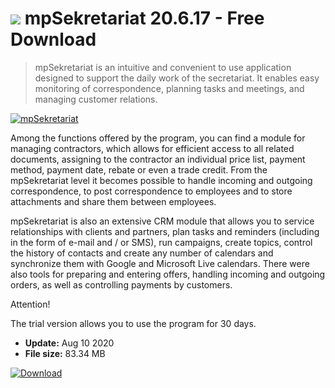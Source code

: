 # ![](https://cdn.softexe.net/static/icon/win.gif) mpSekretariat 20.6.17 - Free Download

> mpSekretariat is an intuitive and convenient to use application designed to support the daily work of the secretariat. It enables easy monitoring of correspondence, planning tasks and meetings, and managing customer relations.

[![mpSekretariat](https://gallery.dpcdn.pl/imgc/Tools/76956/g_-_420x350_1.5_-_x20170728170249_0.jpg)](https://softexe.net/win/business/other/mpsekretariat:accp.html)

Among the functions offered by the program, you can find a module for managing contractors, which allows for efficient access to all related documents, assigning to the contractor an individual price list, payment method, payment date, rebate or even a trade credit. From the mpSekretariat level it becomes possible to handle incoming and outgoing correspondence, to post correspondence to employees and to store attachments and share them between employees.
 
 mpSekretariat is also an extensive CRM module that allows you to service relationships with clients and partners, plan tasks and reminders (including in the form of e-mail and / or SMS), run campaigns, create topics, control the history of contacts and create any number of calendars and synchronize them with Google and Microsoft Live calendars. There were also tools for preparing and entering offers, handling incoming and outgoing orders, as well as controlling payments by customers.
 
 Attention!
 
 The trial version allows you to use the program for 30 days.


- **Update:** Aug 10 2020
- **File size:** 83.34 MB

[![Download](https://cdn.softexe.net/static/img/download.png)](https://softexe.net/win/business/other/mpsekretariat:accp.html)

